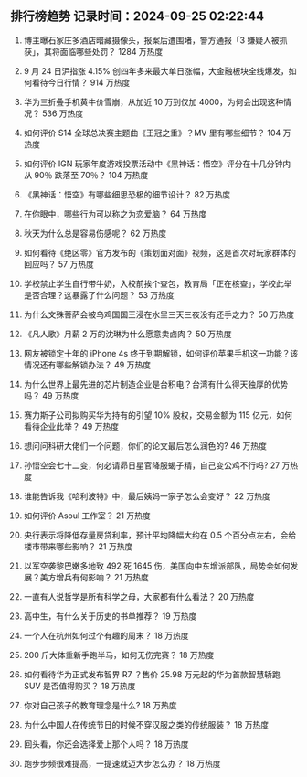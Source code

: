 
## 排行榜趋势 记录时间：2024-09-25 02:22:44
  
  1. 博主曝石家庄多酒店暗藏摄像头，报案后遭围堵，警方通报「3 嫌疑人被抓获」，其将面临哪些处罚？ 1284 万热度
    
  2. 9 月 24 日沪指涨 4.15% 创四年多来最大单日涨幅，大金融板块全线爆发，如何看待今日行情？ 914 万热度
    
  3. 华为三折叠手机黄牛价雪崩，从加近 10 万到仅加 4000，为何会出现这种情况？ 536 万热度
    
  4. 如何评价 S14 全球总决赛主题曲《王冠之重》？MV 里有哪些细节？ 104 万热度
    
  5. 如何评价 IGN 玩家年度游戏投票活动中《黑神话：悟空》评分在十几分钟内从 90％ 跌落至 70％？ 104 万热度
    
  6. 《黑神话：悟空》有哪些细思恐极的细节设计？ 82 万热度
    
  7. 在你眼中，哪些行为可以称之为恋爱脑？ 64 万热度
    
  8. 秋天为什么总是容易伤感呢？ 62 万热度
    
  9. 如何看待《绝区零》官方发布的《策划面对面》视频，这是首次对玩家群体的回应吗？ 57 万热度
    
  10. 学校禁止学生自行带牛奶，入校前挨个查包，教育局「正在核查」，学校此举是否合理？这暴露了什么问题？ 53 万热度
    
  11. 为什么文殊菩萨会被乌鸡国国王浸在水里三天三夜没有还手之力？ 50 万热度
    
  12. 《凡人歌》月薪 2 万的沈琳为什么愿意卖卤肉？ 50 万热度
    
  13. 网友被锁定十年的 iPhone 4s 终于到期解锁，如何评价苹果手机这一功能？该情况还有哪些解锁办法？ 49 万热度
    
  14. 为什么世界上最先进的芯片制造企业是台积电？台湾有什么得天独厚的优势吗？ 49 万热度
    
  15. 赛力斯子公司拟购买华为持有的引望 10% 股权，交易金额为 115 亿元，如何看待企业此举？ 49 万热度
    
  16. 想问问科研大佬们一个问题，你们的论文最后怎么润色的? 46 万热度
    
  17. 孙悟空会七十二变，何必请昴日星官降服蝎子精，自己变公鸡不行吗? 27 万热度
    
  18. 谁能告诉我《哈利波特》中，最后姨妈一家子怎么会变好？ 22 万热度
    
  19. 如何评价 Asoul 工作室？ 21 万热度
    
  20. 央行表示将降低存量房贷利率，预计平均降幅大约在 0.5 个百分点左右，会给楼市带来哪些影响？ 21 万热度
    
  21. 以军空袭黎巴嫩多地致 492 死 1645 伤，美国向中东增派部队，局势会如何发展？美方增兵有何影响？ 21 万热度
    
  22. 一直有人说哲学是所有科学之母，大家都有什么看法？ 20 万热度
    
  23. 高中生，有什么关于历史的书单推荐？ 19 万热度
    
  24. 一个人在杭州如何过个有趣的周末？ 18 万热度
    
  25. 200 斤大体重新手跑半马，如何无伤完赛？ 18 万热度
    
  26. 如何看待华为正式发布智界 R7 ？售价 25.98 万元起的华为首款智慧轿跑 SUV 是否值得购买？ 18 万热度
    
  27. 你对自己孩子的教育理念是什么? 18 万热度
    
  28. 为什么中国人在传统节日的时候不穿汉服之类的传统服装？ 18 万热度
    
  29. 回头看，你还会选择爱上那个人吗？ 18 万热度
    
  30. 跑步步频很难提高，一提速就迈大步怎么办？ 18 万热度
    